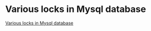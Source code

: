 # Various locks in Mysql database
[Various locks in Mysql database](https://aiwithcloud.com/2022/09/19/various_locks_in_mysql_database/)